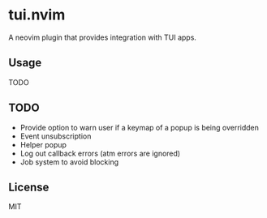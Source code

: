 # tui.nvim

A neovim plugin that provides integration with TUI apps.

## Usage

TODO

## TODO

- Provide option to warn user if a keymap of a popup is being overridden
- Event unsubscription
- Helper popup
- Log out callback errors (atm errors are ignored)
- Job system to avoid blocking

## License

MIT
